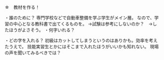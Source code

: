 ☆　教材を作る！

・誰のために？
	専門学校などで自動車整備を学ぶ学生がメイン層。
	なので、学習の中心となる教科書で出てくるものを。
		→試験は参考にしないのか？　→したほうがよさそう。
・何字いれる？

・どの字を入れる？
	初級はカットしてしまうというのはありかも。効率を考えたうえで。
	技能実習生とかにはそこまで入れたほうがいいかも知れない。
	現場の声を聞いてみるべきでは？